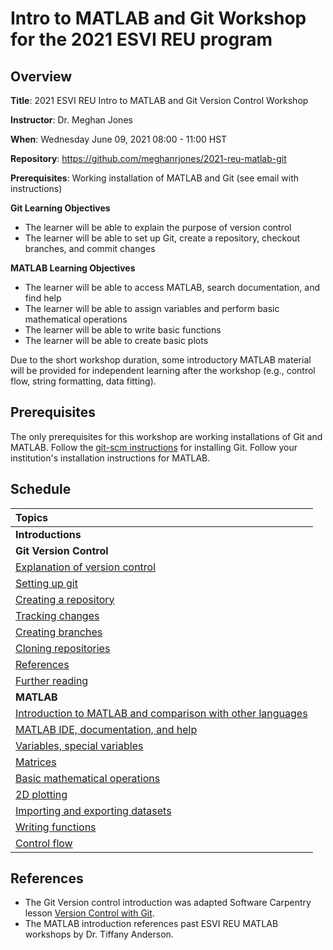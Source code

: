# Intro to MATLAB and Git Workshop for the 2021 ESVI REU program

## Overview

**Title**: 2021 ESVI REU Intro to MATLAB and Git Version Control Workshop

**Instructor**: Dr. Meghan Jones

**When**: Wednesday June 09, 2021 08:00 - 11:00 HST

**Repository**: https://github.com/meghanrjones/2021-reu-matlab-git

**Prerequisites**: Working installation of MATLAB and Git (see email with instructions)

**Git Learning Objectives**

- The learner will be able to explain the purpose of version control
- The learner will be able to set up Git, create a repository, checkout branches, and commit changes

**MATLAB Learning Objectives**

- The learner will be able to access MATLAB, search documentation, and find help
- The learner will be able to assign variables and perform basic mathematical operations
- The learner will be able to write basic functions
- The learner will be able to create basic plots

Due to the short workshop duration, some introductory MATLAB material will be provided for independent learning after the workshop (e.g., control flow, string formatting, data fitting).

## Prerequisites

The only prerequisites for this workshop are working installations of Git and MATLAB. Follow the [git-scm instructions](https://git-scm.com/book/en/v2/Getting-Started-Installing-Git) for installing Git. Follow your institution's installation instructions for MATLAB.

## Schedule

| **Topics** |
| :---------------------- |
| **Introductions** |
| **Git Version Control** |
| [Explanation of version control](/intro-version-control.md#Explanation-of-version-control) |
| [Setting up git](/intro-version-control.md#Setting-up-git) |
| [Creating a repository](/intro-version-control.md#Creating-a-repository) |
| [Tracking changes](/intro-version-control.md#Tracking-changes) |
| [Creating branches](/intro-version-control.md#Creating-branches) |
| [Cloning repositories](/intro-version-control.md#Cloning-repositories) |
| [References](/intro-version-control.md#References) |
| [Further reading](/intro-version-control.md#Further-reading) |
| **MATLAB** |
| [Introduction to MATLAB and comparison with other languages](/intro-matlab.md#Introduction-to-MATLAB-and-comparison-with-other-languages) |
| [MATLAB IDE, documentation, and help](/intro-matlab.md#MATLAB-IDE-documentation-and-help) |
| [Variables, special variables](/intro-matlab.md#Variables-special-variables) |
| [Matrices](/intro-matlab.md#Matrices) |
| [Basic mathematical operations](/intro-matlab.md#Basic-mathematical-operations) |
| [2D plotting](/intro-matlab.md#2D-plotting) |
| [Importing and exporting datasets](/intro-matlab.md#Importing-and-exporting-datasets) |
| [Writing functions](/intro-matlab.md#Writing-functions) |
| [Control flow](/intro-matlab.md#Control-flow) |

## References

- The Git Version control introduction was adapted Software Carpentry lesson 
[Version Control with Git](https://swcarpentry.github.io/git-novice/).
- The MATLAB introduction references past ESVI REU MATLAB workshops by 
  Dr. Tiffany Anderson.
